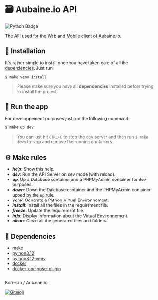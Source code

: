# 🗃️ Aubaine.io **API**

![Python Badge](https://img.shields.io/badge/Python-3.12-%233776AB?logo=python&logoColor=%233776AB)

The API used for the Web and Mobile client of Aubaine.io.

## 🔨 Installation
It's rather simple to install once you have taken care of all the [dependencies](#🔗-dependencies). Just run:
```bash
$ make venv install
```
> Please make sure you have all **dependencies** installed before trying to install the project.

## 🏃 Run the app
For developpement purposes just run the following command:
```bash
$ make up dev
```
> You can just hit `CTRL+C` to stop the dev server and then run `$ make down` to stop and remove the running containers.

## ⚙️ Make rules 
- ***help***:           Show this help.
- ***dev***:            Run the API Server on dev mode (with reload).
- ***up***:             Up a Database container and a PHPMyAdmin container for dev purposes.
- ***down***:           Down the Database container and the PHPMyAdmin container upped by the `up` rule.
- ***venv***:           Generate a Python Virtual Environnement.
- ***install***:        Install all the files in the requirement file.
- ***freeze***:         Update the requirement file.
- ***info***:           Display information about the Virtual Environnement.
- ***clean***:          Clean all the generated files and folders.

## 🔗 Dependencies
- [make](https://www.gnu.org/software/make/)
- [python3.12](https://docs.python.org/3/whatsnew/3.12.html)
- [python3.12-venv](https://docs.python.org/3/library/venv.html)
- [docker](https://docs.docker.com/get-docker/)
- [docker-compose-plugin](https://docs.docker.com/compose/install/#installation-scenarios)

##
Kori-san / Aubaine.io

<a href="https://gitmoji.dev">
  <img
    src="https://img.shields.io/badge/gitmoji-%20😜%20😍-FFDD67.svg?style=flat-square"
    alt="Gitmoji"
  />
</a>
